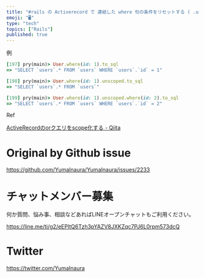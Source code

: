 ```yaml
---
title: "#rails の Activerecord で 連結した where 句の条件をリセットする ( .unscoped )"
emoji: "🖥"
type: "tech"
topics: ["Rails"]
published: true
---
```


例

```rb
[197] pry(main)> User.where(id: 1).to_sql
=> "SELECT `users`.* FROM `users` WHERE `users`.`id` = 1"

[198] pry(main)> User.where(id: 1).unscoped.to_sql
=> "SELECT `users`.* FROM `users`"

[199] pry(main)> User.where(id: 1).unscoped.where(id: 2).to_sql
=> "SELECT `users`.* FROM `users` WHERE `users`.`id` = 2"

```

Ref

[ActiveRecordのorクエリをscope化する - Qiita](https://qiita.com/jkr_2255/items/9b08a04b0247fe84a969)

# Original by Github issue

https://github.com/YumaInaura/YumaInaura/issues/2233








<!-- Update From Qiita API -->

# チャットメンバー募集


何か質問、悩み事、相談などあればLINEオープンチャットもご利用ください。

https://line.me/ti/g2/eEPltQ6Tzh3pYAZV8JXKZqc7PJ6L0rpm573dcQ





# Twitter


https://twitter.com/YumaInaura


<!-- Update From Qiita API -->


